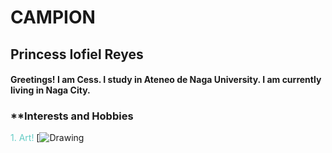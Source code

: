 # **CAMPION**
 ## **Princess Iofiel Reyes**
#### Greetings! I am Cess. I study in Ateneo de Naga University. I am currently living in Naga City.
### **Interests and Hobbies
<font color="#64CCC5">1. Art!</font>
[![Drawing](https://i.pinimg.com/564x/e2/96/a6/e296a61656b0a43f03ab3a544e10ce71.jpg)
